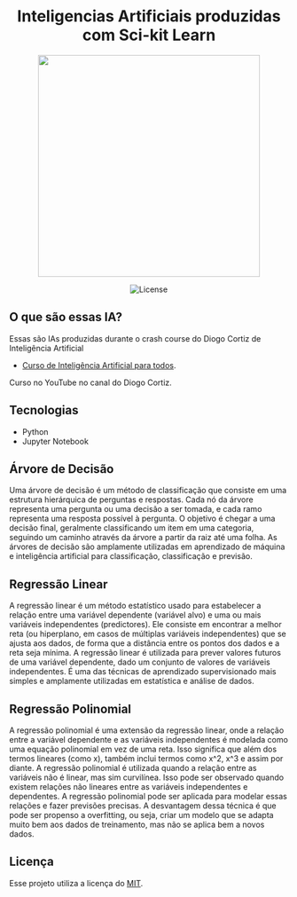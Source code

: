 <h1 align="center">Inteligencias Artificiais produzidas com Sci-kit Learn</h1>

<p align="center"><img src="https://miro.medium.com/max/890/1*4XMZHlcpP6WNl2G6tvijJA.png" width=400></p>

<p align="center">
<img src="https://img.shields.io/packagist/l/laravel/framework" alt="License">
</p>

## O que são essas IA?

Essas são IAs produzidas durante o crash course do Diogo Cortiz de Inteligência Artificial

- [Curso de Inteligência Artificial para todos](https://www.youtube.com/watch?v=Ze-Q6ZNWpco&list=PLtQM10PgmGogjn0cikgWi8wpQUnV6ERkY).


Curso no YouTube no canal do Diogo Cortiz.

## Tecnologias

 - Python
 - Jupyter Notebook
 
## Árvore de Decisão

Uma árvore de decisão é um método de classificação que consiste em uma estrutura hierárquica de perguntas e respostas. Cada nó da árvore representa uma pergunta ou uma decisão a ser tomada, e cada ramo representa uma resposta possível à pergunta. O objetivo é chegar a uma decisão final, geralmente classificando um item em uma categoria, seguindo um caminho através da árvore a partir da raiz até uma folha. As árvores de decisão são amplamente utilizadas em aprendizado de máquina e inteligência artificial para classificação, classificação e previsão.

## Regressão Linear

A regressão linear é um método estatístico usado para estabelecer a relação entre uma variável dependente (variável alvo) e uma ou mais variáveis independentes (predictores). Ele consiste em encontrar a melhor reta (ou hiperplano, em casos de múltiplas variáveis independentes) que se ajusta aos dados, de forma que a distância entre os pontos dos dados e a reta seja mínima.
A regressão linear é utilizada para prever valores futuros de uma variável dependente, dado um conjunto de valores de variáveis independentes. É uma das técnicas de aprendizado supervisionado mais simples e amplamente utilizadas em estatística e análise de dados.


## Regressão Polinomial 

A regressão polinomial é uma extensão da regressão linear, onde a relação entre a variável dependente e as variáveis independentes é modelada como uma equação polinomial em vez de uma reta. Isso significa que além dos termos lineares (como x), também inclui termos como x^2, x^3 e assim por diante.
A regressão polinomial é utilizada quando a relação entre as variáveis não é linear, mas sim curvilínea. Isso pode ser observado quando existem relações não lineares entre as variáveis independentes e dependentes. A regressão polinomial pode ser aplicada para modelar essas relações e fazer previsões precisas.
A desvantagem dessa técnica é que pode ser propenso a overfitting, ou seja, criar um modelo que se adapta muito bem aos dados de treinamento, mas não se aplica bem a novos dados.


## Licença

Esse projeto utiliza a licença do [MIT](https://opensource.org/licenses/MIT).
